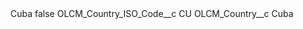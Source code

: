 <?xml version="1.0" encoding="UTF-8"?>
<CustomMetadata xmlns="http://soap.sforce.com/2006/04/metadata" xmlns:xsi="http://www.w3.org/2001/XMLSchema-instance" xmlns:xsd="http://www.w3.org/2001/XMLSchema">
    <label>Cuba</label>
    <protected>false</protected>
    <values>
        <field>OLCM_Country_ISO_Code__c</field>
        <value xsi:type="xsd:string">CU</value>
    </values>
    <values>
        <field>OLCM_Country__c</field>
        <value xsi:type="xsd:string">Cuba</value>
    </values>
</CustomMetadata>
